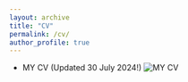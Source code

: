 ```yaml
---
layout: archive
title: "CV"
permalink: /cv/
author_profile: true
---
```

- MY CV (Updated 30 July 2024!)
![MY CV ](..images/resume.png)
